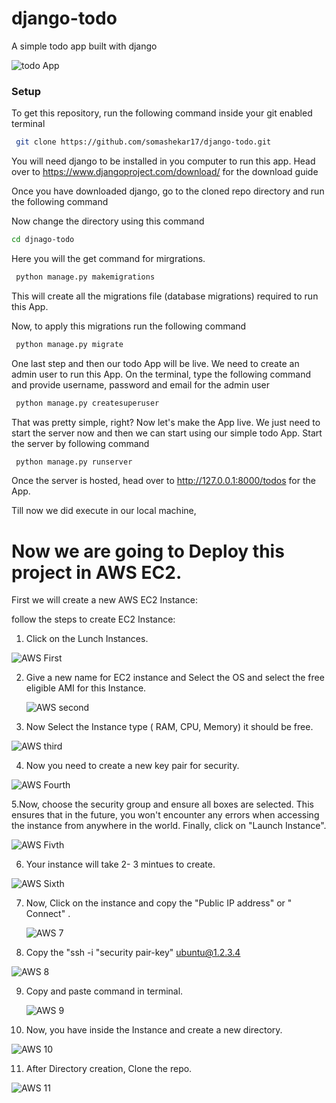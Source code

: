 # django-todo
A simple todo app built with django

![todo App](https://raw.githubusercontent.com/shreys7/django-todo/develop/staticfiles/todoApp.png)
### Setup
To get this repository, run the following command inside your git enabled terminal
```bash
 git clone https://github.com/somashekar17/django-todo.git
```
You will need django to be installed in you computer to run this app. Head over to https://www.djangoproject.com/download/ for the download guide

Once you have downloaded django, go to the cloned repo directory and run the following command

Now change the directory using this command

```bash
cd djnago-todo
````

Here you will the get command for mirgrations.

```bash
 python manage.py makemigrations
```

This will create all the migrations file (database migrations) required to run this App.

Now, to apply this migrations run the following command
```bash
 python manage.py migrate
```

One last step and then our todo App will be live. We need to create an admin user to run this App. On the terminal, type the following command and provide username, password and email for the admin user
```bash
 python manage.py createsuperuser
```

That was pretty simple, right? Now let's make the App live. We just need to start the server now and then we can start using our simple todo App. Start the server by following command

```bash
 python manage.py runserver
```

Once the server is hosted, head over to http://127.0.0.1:8000/todos for the App.

Till now we did execute in our local machine,

# Now we are going to Deploy this project in AWS EC2.

First we will create a new AWS EC2 Instance:

follow the steps to create EC2 Instance:

1.  Click on the Lunch Instances.


![AWS First ](https://github.com/somashekar17/TodoApp_devops/assets/49157790/3ded636d-03a7-44d2-9643-2196d1fd0362)


2. Give a new name for EC2 instance and Select the OS and select the free eligible AMI for this Instance.


   ![AWS second](https://github.com/somashekar17/TodoApp_devops/assets/49157790/b3bdb6d9-aae3-4ae0-abfd-8cf2863b0f63)


3. Now Select the Instance type ( RAM, CPU, Memory) it should be free.


![AWS third](https://github.com/somashekar17/TodoApp_devops/assets/49157790/5748498b-79b7-4989-97d2-5a0fee714908)


4. Now you need to create a new key pair for security.

   
![AWS Fourth](https://github.com/somashekar17/TodoApp_devops/assets/49157790/f2848435-6301-4c16-9c82-f31a4f44d70d)


5.Now, choose the security group and ensure all boxes are selected. This ensures that in the future, you won't encounter any errors when accessing the instance from anywhere in the world. Finally, click on "Launch Instance".


![AWS Fivth](https://github.com/somashekar17/TodoApp_devops/assets/49157790/6330253b-1521-41c7-9d9d-364423ee2af4)


6. Your instance will take 2- 3 mintues to create.

  ![AWS Sixth](https://github.com/somashekar17/TodoApp_devops/assets/49157790/59e86912-f8a9-4ad6-9e5b-37f64ef58413)


7. Now, Click on the instance and copy the "Public IP address"  or " Connect" .

     ![AWS 7](https://github.com/somashekar17/TodoApp_devops/assets/49157790/8f359aad-af90-4167-b149-8b775d0debaf)

8. Copy the "ssh -i "security pair-key" ubuntu@1.2.3.4

   
![AWS 8](https://github.com/somashekar17/TodoApp_devops/assets/49157790/98831a6f-721f-4210-8bca-5378350daedc)


9. Copy and paste command in terminal.

   ![AWS 9](https://github.com/somashekar17/TodoApp_devops/assets/49157790/2e1cf74b-f74c-4ef0-9467-0d157a3b1109)

10. Now, you have inside the Instance and create a new directory.


![AWS 10](https://github.com/somashekar17/TodoApp_devops/assets/49157790/86894156-7ae3-462f-9c5f-857495814a8b)


11. After Directory creation, Clone the repo.


![AWS 11](https://github.com/somashekar17/TodoApp_devops/assets/49157790/f77206ed-bc84-47c2-8a07-8450ebe870dd)

    
